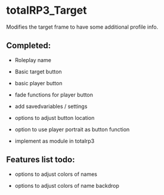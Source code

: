# totalRP3_Target
Modifies the target frame to have some additional profile info.

## Completed:

- Roleplay name

- Basic target button

- basic player button

- fade functions for player button

- add savedvariables / settings

- options to adjust button location

- option to use player portrait as button function

- implement as module in totalrp3 


## Features list todo:

- options to adjust colors of names

- options to adjust colors of name backdrop
